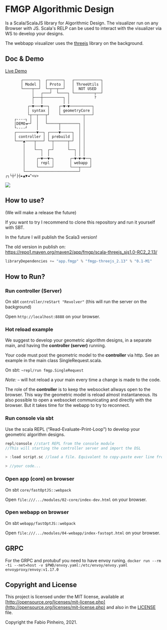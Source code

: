 # FMGP Algorithmic Design

Is a Scala/ScalaJS library for Algorithmic Design.
The visualizer run on any Browser with JS.
Scala's RELP can be used to interact with the visualizer via WS to develop your designs.

The webbapp visualizer uses the [threejs](https://threejs.org/) library on the background.

## Doc & Demo

[Live Demo](https://fabiopinheiro.github.io/fmgp-generative-design/)

```text
       ┌───────┐  ┌───────┐   ┌────────────┐
       │ Model │  │ Proto │   │ ThreeUtils │
       └────┬──┘  └─┬──┬──┘   │  NOT USED  │
            │   ┌───┘  └────┐ └─────────┬──┘
            ├───┼─────────┐ │           ?
            │   │         │ │
          ┌─▼───▼──┐    ┌─▼─▼──────────┐
          │ syntax │    │ geometryCore │
          └┬──┬───┬┘    └──────────┬───┘
    ┌----┐ │  │   │                │
    |DEMO◄─┘  │   └─────┬────────┐ │
    └----┘    │         │        │ │
    ┌─────────▼──┐ ┌────▼─────┐  │ │
    │ controller │ │ prebuild │  │ │
    └───▲────┬───┘ └─┬──────┬─┘  │ │
        │    │       │      │    │ │
        │    └──┐  ┌─┘      └──┐ │ │
        │       │  │           │ │ │
        │     ┌─▼──▼─┐       ┌─▼─▼─▼──┐
        │     │ repl │       │ webapp │
        │     └──────┘       └───┬────┘
        └────────────────────────┘
┌┐└┼┘├┤►▲▼◄^<v>
```

[![](https://mermaid.ink/img/eyJjb2RlIjoiZ3JhcGhcbk1vZGVsIC0tPiBzeW50YXhcbk1vZGVsIC0tPiBnZW9tZXRyeUNvcmVcblByb3RvIC0tPiBzeW50YXhcblByb3RvIC0tPiBnZW9tZXRyeUNvcmVcblRocmVlVXRpbHNcbnN5bnRheCAtLT4gZGVtb1xuc3ludGF4IC0tPiBjb250cm9sbGVyXG5zeW50YXggLS0-IHByZWJ1aWxkXG5zeW50YXggLS0-IHdlYmFwcFxuZ2VvbWV0cnlDb3JlIC0tPiB3ZWJhcHBcbmNvbnRyb2xsZXIgLS0-IHJlcGxcbnByZWJ1aWxkIC0tPiByZXBsXG5wcmVidWlsZCAtLT4gd2ViYXBwXG53ZWJhcHAgPT0-fHVzZXwgY29udHJvbGxlciIsIm1lcm1haWQiOnsidGhlbWUiOiJkZWZhdWx0In0sInVwZGF0ZUVkaXRvciI6ZmFsc2UsImF1dG9TeW5jIjp0cnVlLCJ1cGRhdGVEaWFncmFtIjpmYWxzZX0)](https://mermaid-js.github.io/mermaid-live-editor/edit/#eyJjb2RlIjoiZ3JhcGhcbk1vZGVsIC0tPiBzeW50YXhcbk1vZGVsIC0tPiBnZW9tZXRyeUNvcmVcblByb3RvIC0tPiBzeW50YXhcblByb3RvIC0tPiBnZW9tZXRyeUNvcmVcblRocmVlVXRpbHNcbnN5bnRheCAtLT4gZGVtb1xuc3ludGF4IC0tPiBjb250cm9sbGVyXG5zeW50YXggLS0-IHByZWJ1aWxkXG5zeW50YXggLS0-IHdlYmFwcFxuZ2VvbWV0cnlDb3JlIC0tPiB3ZWJhcHBcbmNvbnRyb2xsZXIgLS0-IHJlcGxcbnByZWJ1aWxkIC0tPiByZXBsXG5wcmVidWlsZCAtLT4gd2ViYXBwXG53ZWJhcHAgPT0-fHVzZXwgY29udHJvbGxlciIsIm1lcm1haWQiOiJ7XG4gIFwidGhlbWVcIjogXCJkZWZhdWx0XCJcbn0iLCJ1cGRhdGVFZGl0b3IiOmZhbHNlLCJhdXRvU3luYyI6dHJ1ZSwidXBkYXRlRGlhZ3JhbSI6ZmFsc2V9)

## How to use?

(We will make a release the future)

If you want to try I recommend to clone this repository and run it yourself with SBT.

In the future I will publish the Scala3 version!

The old version in publish on:
https://repo1.maven.org/maven2/app/fmgp/scala-threejs_sjs1.0-RC2_2.13/

```scala
libraryDependencies += "app.fmgp" % "fmgp-threejs_2.13" % "0.1-M1"
```

## How to Run?

### **Run controller (Server)**

On sbt `controller/reStart "Revolver"` (this will run the server on the background)

Open `http://localhost:8888` on your browser.

### **Hot reload example**

We suggest to develop your geometric algorithm designs, in a separate main, and having the **controller (server)** running.

Your code must post the geometric model to the **controller** via http. See an example in the main class SingleRequest.scala.

On sbt: `~repl/run fmgp.SingleRequest`

*Note:* `~` will hot reload a your main every time a change is made to the code.

The role of the **controller** is to keep the websocket allways open to the browser. This way the geometric model is reload almost instantaneous.
Its also possible to open a websocket communicating and directly with the browser. But it takes time for the webapp to try to reconnect.

### **Run console via sbt**

Use the scala REPL (“Read-Evaluate-Print-Loop”) to develop your geometric algorithm designs.

```scala
repl/console //start REPL from the console module
//This will starting the controller server and import the DSL

> :load script.sc //load a file. Equivalent to copy-paste ever line from script.sc

> //your code...
```

### **Open app (core) on browser**

On sbt `core/fastOptJS::webpack`

Open `file:///.../modules/02-core/index-dev.html` on your browser.

### **Open webapp on browser**

On sbt `webapp/fastOptJS::webpack`

Open `file:///.../modules/04-webapp/index-fastopt.html` on your browser.

## GRPC

For the GRPC and protubuf you need to have envoy runing.
`docker run --rm -ti --net=host -v $PWD/envoy.yaml:/etc/envoy/envoy.yaml envoyproxy/envoy:v1.17.0`

## Copyright and License

This project is licensed under the MIT license, available at
[http://opensource.org/licenses/mit-license.php](http://opensource.org/licenses/mit-license.php)
and also in the [LICENSE](LICENSE) file.

Copyright the Fabio Pinheiro, 2021.

[cats-badge]: https://typelevel.org/cats/img/cats-badge-tiny.png
[cats-infographic]: https://github.com/tpolecat/cats-infographic
[underscore-scala-book]: https://underscore.io/books/advanced-scala
[sbt]: http://scala-sbt.org
[shapeless]: https://github.com/milessabin/shapeless
